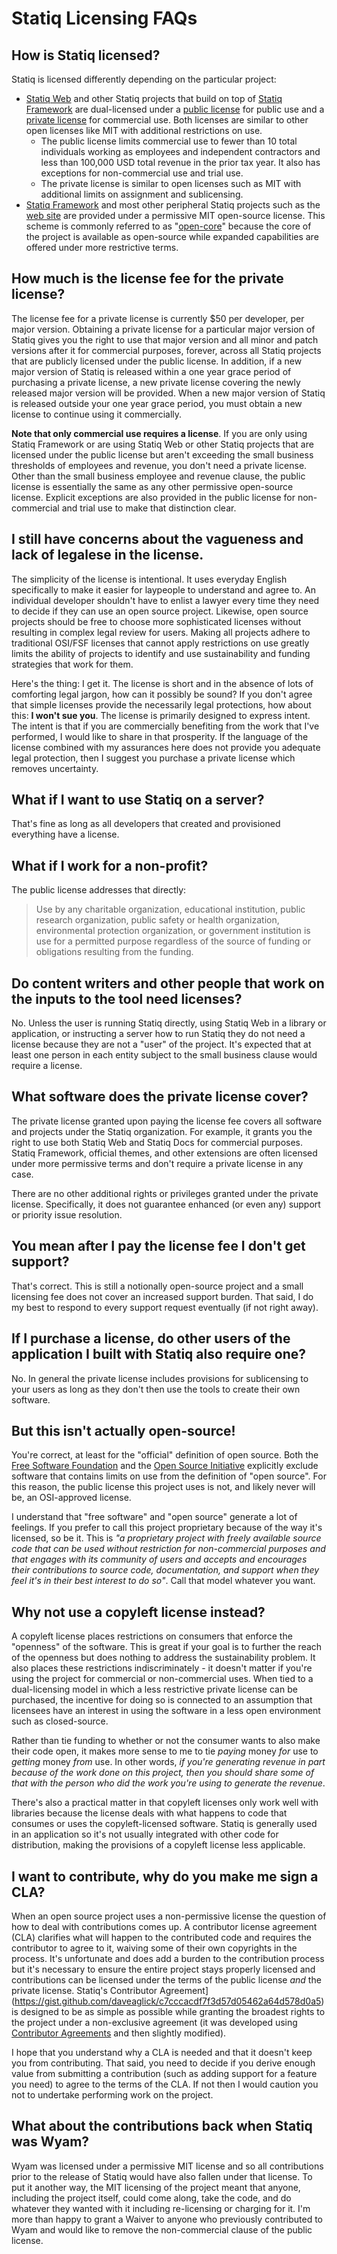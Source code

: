 # Statiq Licensing FAQs

## How is Statiq licensed?

Statiq is licensed differently depending on the particular project:

- [Statiq Web](https://github.com/statiqdev/Statiq.Web) and other Statiq projects
  that build on top of [Statiq Framework](https://github.com/statiqdev/Statiq.Framework) are dual-licensed under
  a [public license](https://github.com/statiqdev/Statiq.Web/blob/main/LICENSE.md)
  for public use and a [private license](https://github.com/statiqdev/Statiq.Web/blob/main/LICENSE-PRIVATE.md)
  for commercial use.
  Both licenses are similar to other open licenses like MIT with additional restrictions on use.
    - The public license limits commercial use to fewer than 10 total individuals
      working as employees and independent contractors and less than 100,000 USD total revenue in the prior tax year.
      It also has exceptions for non-commercial use and trial use.
    - The private license is similar to open licenses such as MIT with additional limits on assignment and sublicensing.
- [Statiq Framework](https://github.com/statiqdev/Statiq.Framework) and most other peripheral Statiq projects such as the [web site](https://github.com/statiqdev/statiqdev.github.io) are provided under a permissive MIT open-source license. This scheme is commonly referred to as "[open-core](https://en.wikipedia.org/wiki/Open-core_model)" because the core of the project is available as open-source while expanded capabilities are offered under more restrictive terms.

## How much is the license fee for the private license?

The license fee for a private license is currently $50 per developer, per major version.
Obtaining a private license for a particular major version of Statiq gives you the right
to use that major version and all minor and patch versions after it for commercial purposes,
forever, across all Statiq projects that are publicly licensed under the public license.
In addition,
if a new major version of Statiq is released within a one year grace period of purchasing a private license,
a new private license covering the newly released major version will be provided.
When a new major version of Statiq is released outside your one year grace period,
you must obtain a new license to continue using it commercially.

**Note that only commercial use requires a license**. If you are only using Statiq Framework or are using Statiq Web or other Statiq projects that are licensed under the public license but aren't exceeding the small business thresholds of employees and revenue, you don't need a private license. Other than the small business employee and revenue clause, the public license is essentially the same as any other permissive open-source license. Explicit exceptions are also provided in the public license for non-commercial and trial use to make that distinction clear.

## I still have concerns about the vagueness and lack of legalese in the license.

The simplicity of the license is intentional.
It uses everyday English specifically to make it easier for laypeople to understand and agree to.
An individual developer shouldn't have
to enlist a lawyer every time they need to decide if they can use an open source project.
Likewise,
open source projects should be free to choose more sophisticated licenses
without resulting in complex legal review for users.
Making all projects
adhere to traditional OSI/FSF licenses that cannot apply restrictions on use greatly limits the ability of projects
to identify and use sustainability and funding strategies that work for them.

Here's the thing: I get it. The license is short and in the absence of lots of comforting legal jargon, how can it possibly be sound? If you don't agree that simple licenses provide the necessarily legal protections, how about this: **I won't sue you**. The license is primarily designed to express intent. The intent is that if you are commercially benefiting from the work that I've performed, I would like to share in that prosperity. If the language of the license combined with my assurances here does not provide you adequate legal protection, then I suggest you purchase a private license which removes uncertainty.

## What if I want to use Statiq on a server?

That's fine as long as all developers that created and provisioned everything have a license.

## What if I work for a non-profit?

The public license addresses that directly:

> Use by any charitable organization, educational institution,
public research organization, public safety or health
organization, environmental protection organization,
or government institution is use for a permitted purpose
regardless of the source of funding or obligations resulting
from the funding.

## Do content writers and other people that work on the inputs to the tool need licenses?

No.
Unless the user is running Statiq directly, using Statiq Web in a library or application,
or instructing a server how to run Statiq they do not need a license because they are not a "user" of the project.
It's expected that at least one person in each entity subject to the small business clause would require a license.

## What software does the private license cover?

The private license
granted upon paying the license fee covers all software and projects under the Statiq organization.
For example, it grants you the right to use both Statiq Web and Statiq Docs for commercial purposes.
Statiq Framework, official themes,
and other extensions are often licensed under more permissive terms and don't require a private license in any case.

There are no other additional rights or privileges granted under the private license. Specifically, it does not guarantee enhanced (or even any) support or priority issue resolution.

## You mean after I pay the license fee I don't get support?

That's correct. This is still a notionally open-source project and a small licensing fee does not cover an increased support burden. That said, I do my best to respond to every support request eventually (if not right away).

## If I purchase a license, do other users of the application I built with Statiq also require one?

No. In general the private license includes provisions for sublicensing to your users as long as they don't then use the tools to create their own software.

## But this isn't actually open-source!

You're correct, at least for the "official" definition of open source.
Both the [Free Software Foundation](https://www.gnu.org/philosophy/free-sw.en.html) and the [Open Source Initiative](https://opensource.org/osd-annotated) explicitly exclude software that contains limits on use from the definition of "open source".
For this reason, the public license this project uses is not, and likely never will be, an OSI-approved license.

I understand that "free software" and "open source" generate a lot of feelings. If you prefer to call this project proprietary because of the way it's licensed, so be it. This is _"a proprietary project with freely available source code that can be used without restriction for non-commercial purposes and that engages with its community of users and accepts and encourages their contributions to source code, documentation, and support when they feel it's in their best interest to do so"_. Call that model whatever you want.

## Why not use a copyleft license instead?

A copyleft license places restrictions on consumers that enforce the "openness" of the software. This is great if your goal is to further the reach of the openness but does nothing to address the sustainability problem. It also places these restrictions indiscriminately - it doesn't matter if you're using the project for commercial or non-commercial uses. When tied to a dual-licensing model in which a less restrictive private license can be purchased, the incentive for doing so is connected to an assumption that licensees have an interest in using the software in a less open environment such as closed-source.

Rather than tie funding to whether or not the consumer wants to also make their code open, it makes more sense to me to tie _paying_ money _for_ use to _getting_ money _from_ use. In other words, _if you're generating revenue in part because of the work done on this project, then you should share some of that with the person who did the work you're using to generate the revenue_.

There's also a practical matter in that copyleft licenses only work well with libraries because the license deals with what happens to code that consumes or uses the copyleft-licensed software. Statiq is generally used in an application so it's not usually integrated with other code for distribution, making the provisions of a copyleft license less applicable.

## I want to contribute, why do you make me sign a CLA?

When an open source project uses a non-permissive license the question of how to deal with contributions comes up.
A contributor license agreement (CLA)
clarifies what will happen to the contributed code and requires the contributor to agree to it,
waiving some of their own copyrights in the process.
It's unfortunate and does add a burden to the contribution process
but it's necessary to ensure the entire project stays properly licensed and contributions
can be licensed under the terms of the public license _and_ the private license.
Statiq's Contributor Agreement](https://gist.github.com/daveaglick/c7cccacdf7f3d57d05462a64d578d0a5) is designed
to be as simple as possible while granting the broadest rights to the project under a non-exclusive agreement
(it was developed using [Contributor Agreements](http://contributoragreements.org/) and then slightly modified).

I hope that you understand why a CLA is needed and that it doesn't keep you from contributing. That said, you need to decide if you derive enough value from submitting a contribution (such as adding support for a feature you need) to agree to the terms of the CLA. If not then I would caution you not to undertake performing work on the project.

## What about the contributions back when Statiq was Wyam?

Wyam was licensed under a permissive MIT license
and so all contributions prior to the release of Statiq would have also fallen under that license.
To put it another way, the MIT licensing of the project meant that anyone,
including the project itself, could come along,
take the code, and do whatever they wanted with it including re-licensing or charging for it.
I'm more than happy
to grant a Waiver to anyone who previously contributed to Wyam
and would like to remove the non-commercial clause of the public license.